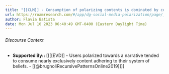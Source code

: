 ```yaml
---
title: "[[CLM]] - Consumption of polarizing contents is dominated by confirmation bias through the mechanism of challenge avoidance"
url: https://roamresearch.com/#/app/dg-social-media-polarization/page/_rTn9MlI3
author: Flavia Batista
date: Mon Jul 10 2023 06:40:49 GMT-0400 (Eastern Daylight Time)
---
```




###### Discourse Context

- **Supported By::** [[[[EVD]] - Users polarized towards a narrative tended to consume nearly exclusively content adhering to their system of beliefs.  - [[@brugnoliRecursivePatternsOnline2019]]]]
